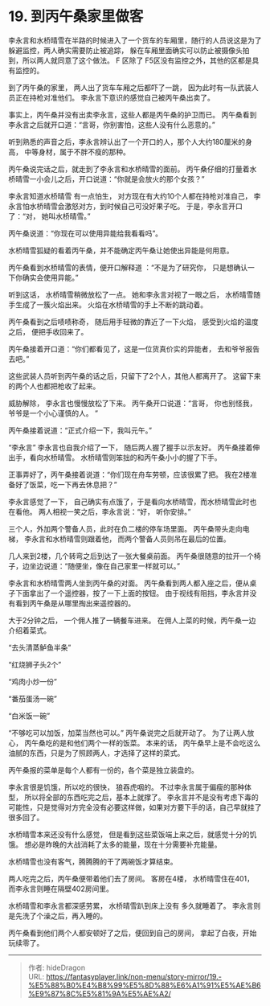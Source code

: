# 19. 到丙午桑家里做客


李永言和水桥晴雪在半路的时候进入了一个货车的车厢里，随行的人员说这是为了躲避监控，两人确实需要防止被追踪， 躲在车厢里面确实可以防止被摄像头拍到，所以两人就同意了这个做法。  F 区除了 F5区没有监控之外，其他的区都是具有监控的。 

到了丙午桑的家里， 两人出了货车车厢之后都吓了一跳， 因为此时有一队武装人员正在持枪对准他们。 李永言下意识的感觉自己被丙午桑出卖了。 

事实上，丙午桑并没有出卖李永言，这些人都是丙午桑的护卫而已。 丙午桑看到李永言之后就开口道：“言哥，你别害怕，这些人没有什么恶意的。”

听到熟悉的声音之后，李永言辨认出了一个开口的人，那个人大约180厘米的身高， 中等身材，属于不胖不瘦的那种。 

丙午桑说完话之后，就走到了李永言和水桥晴雪的面前。 丙午桑仔细的打量着水桥晴雪一小会儿之后，开口说道：“你就是会放火的那个女孩？”

李永言知道水桥晴雪 有一点怕生， 对方现在有大约10个人都在持枪对准自己， 李永言怕水桥晴雪会激怒对方，到时候自己可没好果子吃。 于是，李永言开口了：“对， 她叫水桥晴雪。”

丙午桑说道：“你现在可以使用异能给我看看吗”。

水桥晴雪狐疑的看着丙午桑，并不能确定丙午桑让她使出异能是何用意。 

丙午桑看到水桥晴雪的表情，便开口解释道 ：“不是为了研究你， 只是想确认一下你确实会使用异能。”

听到这话， 水桥晴雪稍微放松了一点。 她和李永言对视了一眼之后， 水桥晴雪随手生成了一簇火焰出来。 火焰在水桥晴雪的手上不断的跳动着。

丙午桑看到之后啧啧称奇， 随后用手轻微的靠近了一下火焰， 感受到火焰的温度之后， 便把手收回来了。

丙午桑接着开口道：“你们都看见了，这是一位货真价实的异能者， 去和爷爷报告去吧。”

这些武装人员听到丙午桑的话之后，只留下了2个人，其他人都离开了。 这留下来的两个人也都把枪收了起来。 

威胁解除， 李永言也慢慢放松了下来。  丙午桑开口说道：“言哥， 你也别怪我， 爷爷是一个小心谨慎的人。 ”

丙午桑接着说道：“正式介绍一下，我叫元午。” 

“李永言” 李永言也自我介绍了一下， 随后两人握了握手以示友好。  丙午桑接着伸出手，看向水桥晴雪。 水桥晴雪则笨拙的和丙午桑小小的握了下手。

正事弄好了，丙午桑接着说道：“你们现在舟车劳顿，应该很累了把。 我在2楼准备好了饭菜，吃一下再去休息把？”

李永言感觉了一下， 自己确实有点饿了，于是看向水桥晴雪，而水桥晴雪此时也在看他。 两人相视一笑之后，李永言说：“好， 听你安排。”

三个人，外加两个警备人员，此时在负二楼的停车场里面。 丙午桑带头走向电梯， 李永言和水桥晴雪则跟着他， 而两个警备人员则吊在最后的位置。 

几人来到2楼，几个转弯之后到达了一张大餐桌前面。 丙午桑很随意的拉开一个椅子，边坐边说道：“随便坐，像在自己家里一样就可以。”

李永言和水桥晴雪两人坐到丙午桑的对面。 丙午桑看到两人都入座之后，便从桌子下面拿出了一个遥控器，按了一下上面的按钮。 由于视线有阻挡，李永言并没有看到丙午桑是从哪里掏出来遥控器的。

大于2分钟之后， 一个佣人推了一辆餐车进来。 在佣人上菜的时候，丙午桑一边介绍着菜式。

“去头清蒸鲈鱼半条”

“红烧狮子头2个”

“鸡肉小炒一份”

“番茄蛋汤一碗”

“白米饭一碗”

“不够吃可以加饭，加菜当然也可以。” 丙午桑说完之后就开动了。 为了让两人放心， 丙午桑吃的是和他们两个一样的饭菜。 本来的话， 丙午桑早上是不会吃这么油腻的东西，只是为了照顾两人，才选择了这样的菜式。

丙午桑报的菜单是每个人都有一份的，各个菜是独立装盘的。

李永言很是饥饿，所以吃的很快， 狼吞虎咽的。 不过李永言属于偏瘦的那种体型， 所以将全部的东西吃完之后，基本上就撑了。  李永言并不是没有考虑下毒的可能性，只是觉得对方完全没有必要这样做，如果对方要下手的话，自己早就挂了很多回了。 

水桥晴雪本来还没有什么感觉， 但是看到这些菜饭端上来之后，就感觉十分的饥饿。 想必是昨晚的大战消耗了太多的能量，现在十分需要补充能量。 

水桥晴雪也没有客气，腾腾腾的干了两碗饭才算结束。 

两人吃完之后，丙午桑便带着他们去了房间。 客房在4楼， 水桥晴雪住在401， 而李永言则睡在隔壁402房间里。 

水桥晴雪和李永言都深感劳累，  水桥晴雪趴到床上没有 多久就睡着了。 李永言则是先洗了个澡之后，再入睡的。

丙午桑看到他们两个人都安顿好了之后，便回到自己的房间， 拿起了白夜，开始玩续零了。 







---

> 作者: hideDragon  
> URL: https://fantasyplayer.link/non-menu/story-mirror/19.-%E5%88%B0%E4%B8%99%E5%8D%88%E6%A1%91%E5%AE%B6%E9%87%8C%E5%81%9A%E5%AE%A2/  


